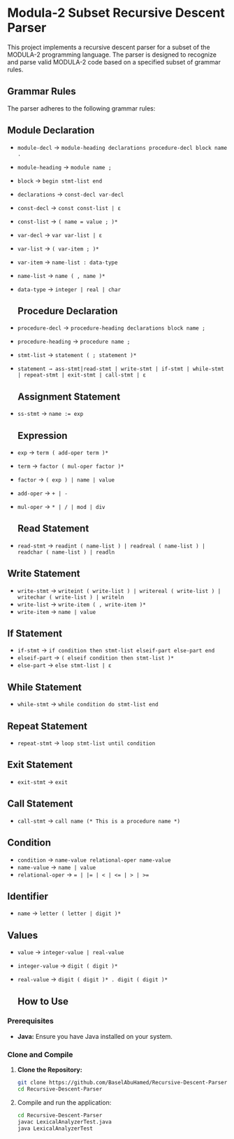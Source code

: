 # Modula-2 Subset Recursive Descent Parser

This project implements a recursive descent parser for a subset of the MODULA-2 programming language. The parser is designed to recognize and parse valid MODULA-2 code based on a specified subset of grammar rules.

## Grammar Rules

The parser adheres to the following grammar rules:


## Module Declaration

- `module-decl` → `module-heading declarations procedure-decl block name .`
- `module-heading` → `module name ;`
- `block` → `begin stmt-list end`
- `declarations` → `const-decl var-decl`
- `const-decl` → `const const-list | ε`  
- `const-list` → `( name = value ; )*`
- `var-decl` → `var var-list | ε`
- `var-list` → `( var-item ; )*`
- `var-item` → `name-list : data-type`
- `name-list` → `name ( , name )*`
- `data-type` → `integer | real | char`

  ## Procedure Declaration

- `procedure-decl` → `procedure-heading declarations block name ;`
- `procedure-heading` → `procedure name ;`
- `stmt-list` → `statement ( ; statement )*`
- `statement → ass-stmt|read-stmt | write-stmt | if-stmt | while-stmt | repeat-stmt | exit-stmt | call-stmt | ε`

  ## Assignment Statement

- `ss-stmt` → `name := exp`

  ## Expression

- `exp` → `term ( add-oper term )*`
- `term` → `factor ( mul-oper factor )*`
- `factor` → `( exp ) | name | value`
- `add-oper` → `+ | -`
- `mul-oper` → `* | / | mod | div`

  ## Read Statement

- `read-stmt` → `readint ( name-list ) | readreal ( name-list ) | readchar ( name-list ) | readln`

## Write Statement

- `write-stmt` → `writeint ( write-list ) | writereal ( write-list ) | writechar ( write-list ) | writeln`
- `write-list` → `write-item ( , write-item )*`
- `write-item` → `name | value`

## If Statement

- `if-stmt` → `if condition then stmt-list elseif-part else-part end`
- `elseif-part` → `( elseif condition then stmt-list )*`
- `else-part` → `else stmt-list | ε`

## While Statement

- `while-stmt` → `while condition do stmt-list end`

## Repeat Statement

- `repeat-stmt` → `loop stmt-list until condition`

## Exit Statement

- `exit-stmt` → `exit`

## Call Statement

- `call-stmt` → `call name (* This is a procedure name *)`

## Condition

- `condition` → `name-value relational-oper name-value`
- `name-value` → `name | value`
- `relational-oper` → `= | |= | < | <= | > | >=`

## Identifier

- `name` → `letter ( letter | digit )*`

## Values

- `value` → `integer-value | real-value`
- `integer-value` → `digit ( digit )*`
- `real-value` → `digit ( digit )* . digit ( digit )*`

  ## How to Use

### Prerequisites

- **Java:** Ensure you have Java installed on your system.

### Clone and Compile

1. **Clone the Repository:**
   ```bash
   git clone https://github.com/BaselAbuHamed/Recursive-Descent-Parser.git
   cd Recursive-Descent-Parser
   ```

2. Compile and run the application:

    ```bash
    cd Recursive-Descent-Parser
    javac LexicalAnalyzerTest.java
    java LexicalAnalyzerTest
    ```
